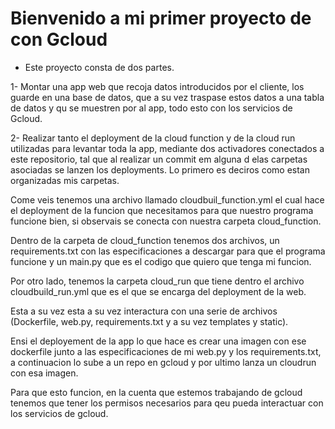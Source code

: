 # Bienvenido a mi primer proyecto de con Gcloud

* Este proyecto consta de dos partes.

1- Montar una app web que recoja datos introducidos por el cliente, los guarde en una base de datos, que a su vez traspase estos datos a una tabla de datos y qu se muestren por al app, todo esto con los servicios de Gcloud.

2- Realizar tanto el deployment de la cloud function y de la cloud run utilizadas para levantar toda la app, mediante dos activadores conectados a este repositorio, tal que al realizar un commit em alguna d elas carpetas asociadas se lanzen los deployments.
Lo primero es deciros como estan organizadas mis carpetas.

Come veis tenemos una archivo llamado cloudbuil_function.yml el cual hace el deployment de la funcion que necesitamos para que nuestro programa funcione bien, si observais se conecta con nuestra carpeta cloud_function.

Dentro de la carpeta de cloud_function tenemos dos archivos, un requirements.txt con las especificaciones a descargar para que el programa funcione y un main.py que es el codigo que quiero que tenga mi funcion.



Por otro lado, tenemos la carpeta cloud_run que tiene dentro el archivo cloudbuild_run.yml que es el que se encarga del deployment de la web.

Esta a su vez esta a su vez interactura con una serie de archivos (Dockerfile, web.py, requirements.txt y a su vez templates y static).

Ensi el deployement de la app lo que hace es crear una imagen con ese dockerfile junto a las especificaciones de mi web.py y los requirements.txt, a continuacion lo sube a un repo en gcloud y por ultimo lanza un cloudrun con esa imagen.



Para que esto funcion, en la cuenta que estemos trabajando de gcloud tenemos que tener los permisos necesarios para qeu pueda interactuar con los servicios de gcloud.